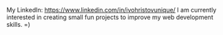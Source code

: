My LinkedIn: https://www.linkedin.com/in/ivohristovunique/
I am currently interested in creating small fun projects to improve my web development skills. =)

